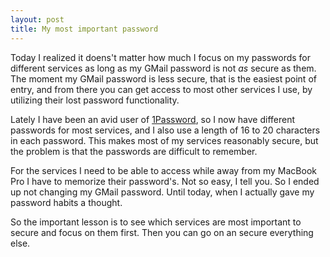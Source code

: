 ```yaml
---
layout: post
title: My most important password
---
```


Today I realized it doens't matter how much I focus on my passwords for different services as long as my GMail password is not _as_ secure as them. The moment my GMail password is less secure, that is the easiest point of entry, and from there you can get access to most other services I use, by utilizing their lost password functionality.

Lately I have been an avid user of [1Password](http://agilewebsolutions.com/products/1Password), so I now have different passwords for most services, and I also use a length of 16 to 20 characters in each password. This makes most of my services reasonably secure, but the problem is that the passwords are difficult to remember.

For the services I need to be able to access while away from my MacBook Pro I have to memorize their password's. Not so easy, I tell you. So I ended up not changing my GMail password. Until today, when I actually gave my password habits a thought.

So the important lesson is to see which services are most important to secure and focus on them first. Then you can go on an secure everything else.

